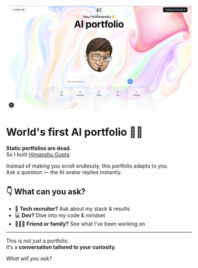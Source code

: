 

![image](assets/readme-photo2.png)
 
# World's first AI portfolio 🤖✨  

**Static portfolios are dead.**  
So I built [Himanshu Gupta]().

Instead of making you scroll endlessly, this portfolio adapts to *you*.  
Ask a question — the AI avatar replies instantly.

## 👇 What can you ask?

- 🧠 **Tech recruiter?** Ask about my stack & results  
- 💻 **Dev?** Dive into my code & mindset  
- 🧑‍🤝‍🧑 **Friend or family?** See what I’ve been working on  

---

This is not just a portfolio.  
It’s a **conversation tailored to your curiosity**.

*What will you ask?*


